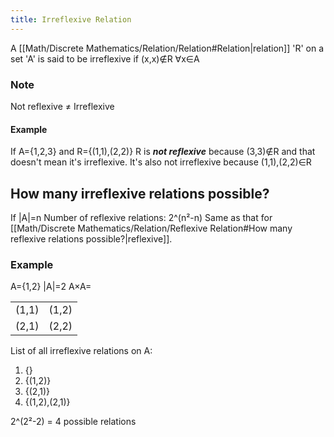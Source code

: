 ```yaml
---
title: Irreflexive Relation
---
```

A [[Math/Discrete Mathematics/Relation/Relation#Relation|relation]] 'R' on a set 'A' is said to be irreflexive if (x,x)∉R ∀x∈A

### Note
Not reflexive ≠ Irreflexive

#### Example
If A={1,2,3} and R={(1,1),(2,2)}
R is ***not reflexive*** because (3,3)∉R and that doesn't mean it's irreflexive. It's also not irreflexive because (1,1),(2,2)∈R

## How many irreflexive relations possible?
If |A|=n
Number of reflexive relations: 2^(n²-n)
Same as that for [[Math/Discrete Mathematics/Relation/Reflexive Relation#How many reflexive relations possible?|reflexive]].

### Example
A={1,2}
|A|=2
A×A=

| | | 
| ----------- | ----------- | 
| (1,1) | (1,2) | 
| (2,1) | (2,2) |

List of all irreflexive relations on A:
1. {}
2. {(1,2)}
3. {(2,1)}
4. {(1,2),(2,1)}

2^(2²-2)  = 4 possible relations